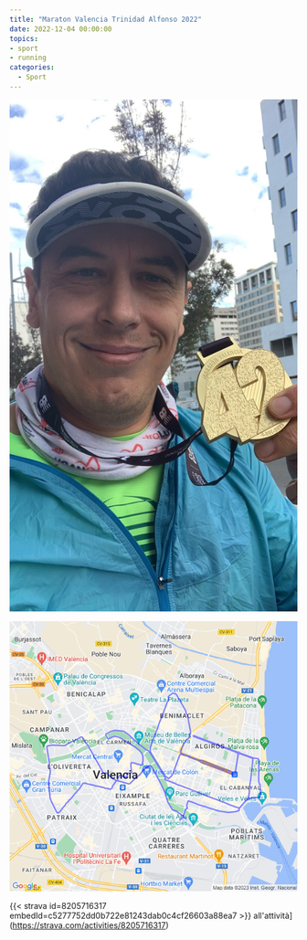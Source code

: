 ```yaml
---
title: "Maraton Valencia Trinidad Alfonso 2022"
date: 2022-12-04 00:00:00
topics:
- sport
- running
categories:
  - Sport
---
```


![](images/CD434686-075E-46E5-954F-F2CF6F84F166-rotated.jpg)

![](images/20221204-activity-map.png)

{{< strava id=8205716317 embedId=c5277752dd0b722e81243dab0c4cf26603a88ea7 >}} all'attività](https://strava.com/activities/8205716317)
